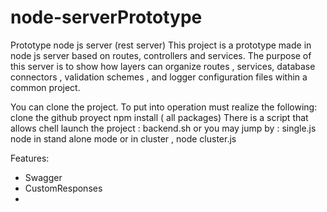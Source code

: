 node-serverPrototype
====================

Prototype node js server (rest server)
This project is a prototype made ​​in node js server based on routes, controllers and services.
The purpose of this server is to show how layers can organize routes ,
services, database connectors , validation schemes , and logger configuration 
files within a common project.

You can clone the project. To put into operation must realize the following:
clone the github proyect
npm install ( all packages)
There is a script that allows chell launch the project :
backend.sh
or you may jump by :
single.js node in stand alone mode or in cluster ,
node cluster.js


Features:

* Swagger
* CustomResponses
* 
